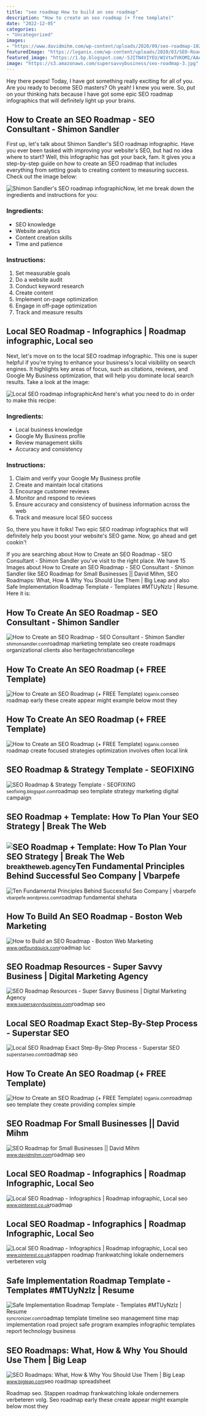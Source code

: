 ```yaml
---
title: "seo roadmap How to build an seo roadmap"
description: "How to create an seo roadmap (+ free template)"
date: "2022-12-05"
categories:
- "Uncategorized"
images:
- "https://www.davidmihm.com/wp-content/uploads/2020/09/seo-roadmap-1024x561.png"
featuredImage: "https://loganix.com/wp-content/uploads/2020/03/SEO-Roadmap-B.jpg"
featured_image: "https://1.bp.blogspot.com/-5JITN4VIYEU/W1VtwTVKOMI/AAAAAAAAA_U/UdUXP_kGp5ACornJVxMHmJWPI9xfad-bgCLcBGAs/s1600/Screenshot_3kk.png"
image: "https://s3.amazonaws.com/supersavvybusiness/seo-roadmap-3.jpg"
---
```


Hey there peeps! Today, I have got something really exciting for all of you. Are you ready to become SEO masters? Oh yeah! I knew you were. So, put on your thinking hats because I have got some epic SEO roadmap infographics that will definitely light up your brains.

How to Create an SEO Roadmap - SEO Consultant - Shimon Sandler
--------------------------------------------------------------

First up, let's talk about Shimon Sandler's SEO roadmap infographic. Have you ever been tasked with improving your website's SEO, but had no idea where to start? Well, this infographic has got your back, fam. It gives you a step-by-step guide on how to create an SEO roadmap that includes everything from setting goals to creating content to measuring success. Check out the image below:

![Shimon Sandler's SEO roadmap infographic](http://shimonsandler.com/wp-content/uploads/2014/02/seo-roadmap1.png)Now, let me break down the ingredients and instructions for you:

### Ingredients:

- SEO knowledge
- Website analytics
- Content creation skills
- Time and patience

### Instructions:

1. Set measurable goals
2. Do a website audit
3. Conduct keyword research
4. Create content
5. Implement on-page optimization
6. Engage in off-page optimization
7. Track and measure results

Local SEO Roadmap - Infographics | Roadmap infographic, Local seo
-----------------------------------------------------------------

Next, let's move on to the local SEO roadmap infographic. This one is super helpful if you're trying to enhance your business's local visibility on search engines. It highlights key areas of focus, such as citations, reviews, and Google My Business optimization, that will help you dominate local search results. Take a look at the image:

![Local SEO roadmap infographic](https://i.pinimg.com/originals/56/97/52/569752d8813b4b8039cec1fb8bb49973.jpg)And here's what you need to do in order to make this recipe:

### Ingredients:

- Local business knowledge
- Google My Business profile
- Review management skills
- Accuracy and consistency

### Instructions:

1. Claim and verify your Google My Business profile
2. Create and maintain local citations
3. Encourage customer reviews
4. Monitor and respond to reviews
5. Ensure accuracy and consistency of business information across the web
6. Track and measure local SEO success

So, there you have it folks! Two epic SEO roadmap infographics that will definitely help you boost your website's SEO game. Now, go ahead and get cookin'!

If you are searching about How to Create an SEO Roadmap - SEO Consultant - Shimon Sandler you've visit to the right place. We have 15 Images about How to Create an SEO Roadmap - SEO Consultant - Shimon Sandler like SEO Roadmap for Small Businesses || David Mihm, SEO Roadmaps: What, How &amp; Why You Should Use Them | Big Leap and also Safe Implementation Roadmap Template - Templates #MTUyNzIz | Resume. Here it is:

How To Create An SEO Roadmap - SEO Consultant - Shimon Sandler
--------------------------------------------------------------

 ![How to Create an SEO Roadmap - SEO Consultant - Shimon Sandler](http://shimonsandler.com/wp-content/uploads/2014/02/seo-roadmap1.png) <small>shimonsandler.com</small>roadmap marketing template seo create roadmaps organizational clients also heritagechristiancollege

How To Create An SEO Roadmap (+ FREE Template)
----------------------------------------------

 ![How to Create an SEO Roadmap (+ FREE Template)](https://loganix.com/wp-content/uploads/2020/03/SEO-Roadmap-1.jpg) <small>loganix.com</small>seo roadmap early these create appear might example below most they

How To Create An SEO Roadmap (+ FREE Template)
----------------------------------------------

 ![How to Create an SEO Roadmap (+ FREE Template)](https://loganix.com/wp-content/uploads/2020/03/SEO-Roadmap-B.jpg) <small>loganix.com</small>seo roadmap create focused strategies optimization involves often local link

SEO Roadmap &amp; Strategy Template - SEOFIXING
-----------------------------------------------

 ![SEO Roadmap & Strategy Template - SEOFIXING](https://1.bp.blogspot.com/-5JITN4VIYEU/W1VtwTVKOMI/AAAAAAAAA_U/UdUXP_kGp5ACornJVxMHmJWPI9xfad-bgCLcBGAs/s1600/Screenshot_3kk.png) <small>seofixing.blogspot.com</small>roadmap seo template strategy marketing digital campaign

SEO Roadmap + Template: How To Plan Your SEO Strategy | Break The Web
---------------------------------------------------------------------

 ![SEO Roadmap + Template: How To Plan Your SEO Strategy | Break The Web](https://breaktheweb.agency/wp-content/uploads/SEO-Roadmap-Template-How-To-Plan-Your-SEO-Strategy.png) <small>breaktheweb.agency</small>Ten Fundamental Principles Behind Successful Seo Company | Vbarpefe
-------------------------------------------------------------------

 ![Ten Fundamental Principles Behind Successful Seo Company | vbarpefe](http://searchengineland.com/figz/wp-content/seloads/2013/04/enterprise-seo-roadmap.jpg) <small>vbarpefe.wordpress.com</small>roadmap fundamental shehata

How To Build An SEO Roadmap - Boston Web Marketing
--------------------------------------------------

 ![How to Build an SEO Roadmap - Boston Web Marketing](https://www.getfoundquick.com/wp-content/uploads/2021/04/seo-roadmap.jpg) <small>www.getfoundquick.com</small>roadmap luc

SEO Roadmap Resources - Super Savvy Business | Digital Marketing Agency
-----------------------------------------------------------------------

 ![SEO Roadmap Resources - Super Savvy Business | Digital Marketing Agency](https://s3.amazonaws.com/supersavvybusiness/seo-roadmap-3.jpg) <small>www.supersavvybusiness.com</small>roadmap seo

Local SEO Roadmap Exact Step-By-Step Process - Superstar SEO
------------------------------------------------------------

 ![Local SEO Roadmap Exact Step-By-Step Process - Superstar SEO](https://superstarseo.com/wp-content/uploads/2018/05/local-seo-roadmap-1-945x1024.jpg) <small>superstarseo.com</small>roadmap seo

How To Create An SEO Roadmap (+ FREE Template)
----------------------------------------------

 ![How to Create an SEO Roadmap (+ FREE Template)](https://loganix.com/wp-content/uploads/2020/03/SEO-Roadmap-A.jpg) <small>loganix.com</small>roadmap seo template they create providing complex simple

SEO Roadmap For Small Businesses || David Mihm
----------------------------------------------

 ![SEO Roadmap for Small Businesses || David Mihm](https://www.davidmihm.com/wp-content/uploads/2020/09/seo-roadmap-1024x561.png) <small>www.davidmihm.com</small>roadmap seo

Local SEO Roadmap - Infographics | Roadmap Infographic, Local Seo
-----------------------------------------------------------------

 ![Local SEO Roadmap - Infographics | Roadmap infographic, Local seo](https://i.pinimg.com/736x/56/97/52/569752d8813b4b8039cec1fb8bb49973--marketing-websites-seo-marketing.jpg) <small>www.pinterest.co.uk</small>roadmap

Local SEO Roadmap - Infographics | Roadmap Infographic, Local Seo
-----------------------------------------------------------------

 ![Local SEO Roadmap - Infographics | Roadmap infographic, Local seo](https://i.pinimg.com/originals/56/97/52/569752d8813b4b8039cec1fb8bb49973.jpg) <small>www.pinterest.co.uk</small>stappen roadmap frankwatching lokale ondernemers verbeteren volg

Safe Implementation Roadmap Template - Templates #MTUyNzIz | Resume
-------------------------------------------------------------------

 ![Safe Implementation Roadmap Template - Templates #MTUyNzIz | Resume](https://i2.wp.com/syncronizer.com/wp-content/uploads/2019/04/seo-roadmap-template.jpg) <small>syncronizer.com</small>roadmap template timeline seo management time map implementation road project safe program examples infographic templates report technology business

SEO Roadmaps: What, How &amp; Why You Should Use Them | Big Leap
----------------------------------------------------------------

 ![SEO Roadmaps: What, How & Why You Should Use Them | Big Leap](https://www.bigleap.com/wp-content/uploads/2020/04/SEO-Roadmap-Example.png) <small>www.bigleap.com</small>seo roadmap spreadsheet

Roadmap seo. Stappen roadmap frankwatching lokale ondernemers verbeteren volg. Seo roadmap early these create appear might example below most they
